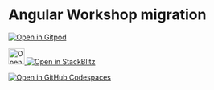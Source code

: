# Angular Workshop migration

[![Open in Gitpod](https://gitpod.io/button/open-in-gitpod.svg)](https://gitpod.io/#https://github.com/angular-devs-france/workshop-migration)

<a href="https://idx.google.com/import?url=https%3A%2F%2Fgithub.com%2Fangular-devs-france%2Fworkshop-migration">
  <picture>
    <source
      media="(prefers-color-scheme: dark)"
      srcset="https://cdn.idx.dev/btn/open_dark_32.svg">
    <source
      media="(prefers-color-scheme: light)"
      srcset="https://cdn.idx.dev/btn/open_light_32.svg">
    <img
      height="32"
      alt="Open in IDX"
      src="https://cdn.idx.dev/btn/open_purple_32.svg">
  </picture>
</a>

<a href="https://stackblitz.com/github/angular-devs-france/workshop-migration">
  <img
    alt="Open in StackBlitz"
    src="https://developer.stackblitz.com/img/open_in_stackblitz.svg"
  />
</a>

<a href='https://codespaces.new/angular-devs-france/workshop-migration'><img src='https://github.com/codespaces/badge.svg' alt='Open in GitHub Codespaces' style='max-width: 100%;'></a>
